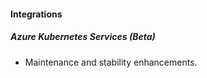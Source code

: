 
#### Integrations
##### Azure Kubernetes Services (Beta)
- Maintenance and stability enhancements.
